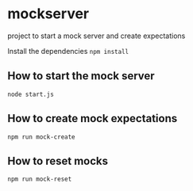 # mockserver
project to start a mock server and create expectations

Install the dependencies
`npm install`

## How to start the mock server

`node start.js`

## How to create mock expectations

`npm run mock-create`

## How to reset mocks

`npm run mock-reset`
